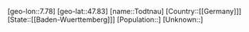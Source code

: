 ﻿---
location: [47.83,7.78]
type: City
tags:
- geo/City


SpocWebEntityId: 34893
isDeleted: false
confidential: public

---
[geo-lon::7.78]
[geo-lat::47.83]
[name::Todtnau]
[Country::[[Germany]]]
[State::[[Baden-Wuerttemberg]]]
[Population::]
[Unknown::]

